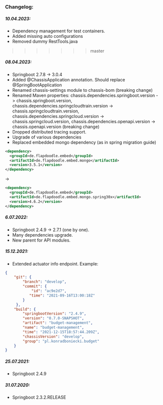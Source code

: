 ### Changelog:

##### 10.04.2023:
- Dependency management for test containers.
- Added missing auto configurations
- Removed dummy RestTools.java
>>>>>>> master
##### 08.04.2023:
- Springboot 2.7.8 -> 3.0.4
- Added @ChassisApplication annotation. Should replace @SpringBootApplication
- Renamed chassis-settings module to chassis-bom (breaking change)
- Renamed Maven properties: chassis.dependencies.springboot.version -> chassis.springboot.version, chassis.dependencies.springcloudtrain.version -> chassis.springcloudtrain.version, chassis.dependencies.springcloud.version -> chassis.springcloud.version, chassis.dependencies.openapi.version -> chassis.openapi.version (breaking change)
- Dropped distributed tracing support.
- Upgrade of various dependencies
- Replaced embedded mongo dependency (as in spring migration guide)
```xml
<dependency>
  <groupId>de.flapdoodle.embed</groupId>
  <artifactId>de.flapdoodle.embed.mongo</artifactId>
  <version>3.5.1</version>
</dependency>
 ```
->
```xml
<dependency>
  <groupId>de.flapdoodle.embed</groupId>
  <artifactId>de.flapdoodle.embed.mongo.spring30x</artifactId>
  <version>4.6.2</version>
</dependency>
 ```
##### 6.07.2022:
- Springboot 2.4.9 -> 2.7.1 (one by one).
- Many dependencies upgrade.
- New parent for API modules.

##### 15.12.2021:
 - Extended actuator info endpoint. Example:

```json
{
    "git": {
        "branch": "develop",
        "commit": {
            "id": "ac9e2d7",
           "time": "2021-09-16T13:00:18Z"
        }
     },
    "build": {
        "springbootVersion": "2.4.9",
        "version": "0.7.0-SNAPSHOT",
        "artifact": "budget-management",
        "name": "budget-management",
        "time": "2021-12-15T18:57:44.209Z",
        "chassisVersion": "develop",
        "group": "pl.konradboniecki.budget"
    }
}
```
##### 25.07.2021:
 - Springboot 2.4.9
##### 31.07.2020:
 - Springboot 2.3.2.RELEASE
